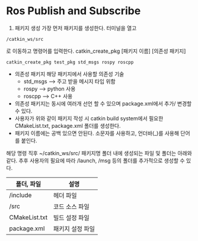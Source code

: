 # Ros Publish and Subscribe

1. 패키지 생성
가장 먼저 패키지를 생성한다.
터미널을 열고
```
/catkin_ws/src
``` 
로 이동하고 명령어를 입력한다. catkin_create_pkg [패키지 이름] [의존성 패키지]

```
catkin_create_pkg test_pkg std_msgs rospy roscpp
```

- 의존성 패키지 해당 패키지에서 사용할 의존성 기술
    - std_msgs --> 주고 받을 메시지 타입 위함
    - rospy --> python 사용
    - roscpp --> C++ 사용
- 의존성 패키지는 동시에 여러개 선언 할 수 있으며 package.xml에서 추가/ 변경할 수 있다.
- 사용자가 위와 같이 패키지 작성 시 catkin build system에서 필요한 CMakeList.txt, package.xml 폴더를 생성한다.
- 패키지 이름에는 공백 있으면 안된다. 소문자를 사용하고, 언더바(_)를 사용해 단어를 붙인다.

해당 명령 직후 ~/catkin_ws/src/ 패키지명 폴더 내에 생성되는 파일 및 폴더는 아래와 같다. 추후 사용자의 필요에 따라 /launch, /msg 등의 폴더를 추가적으로 생성할 수 있다.

|폴더, 파일|설명|
|-----------|---------|
|/include|헤더 파일|
|/src|코드 소스 파일|
|CMakeList.txt|빌드 설정 파일|
|package.xml|패키지 설정 파일|
